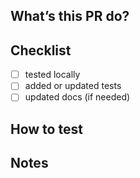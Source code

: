 ## What’s this PR do?
<!-- a short summary of the changes -->

## Checklist
- [ ] tested locally
- [ ] added or updated tests
- [ ] updated docs (if needed)

## How to test
<!-- steps to verify the changes -->

## Notes
<!-- anything else to know? edge cases? known issues? -->

